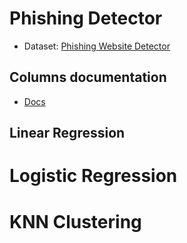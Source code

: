 # Phishing Detector

- Dataset: [Phishing Website Detector](https://www.kaggle.com/datasets/eswarchandt/phishing-website-detector/data)

## Columns documentation
- [Docs](https://www.kaggle.com/datasets/akashkr/phishing-website-dataset)

## Linear Regression

# Logistic Regression

# KNN Clustering
